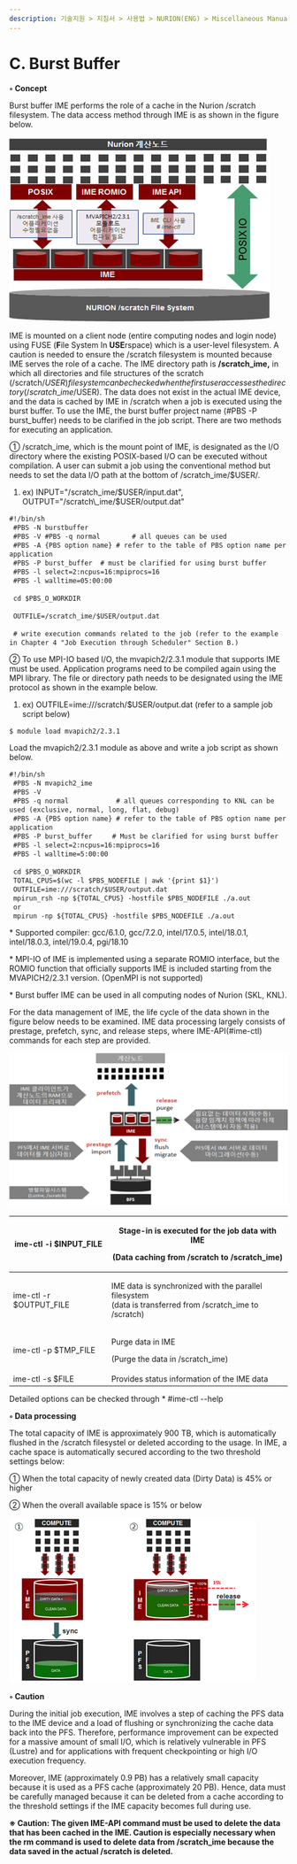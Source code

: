 ```yaml
---
description: 기술지원 > 지침서 > 사용법 > NURION(ENG) > Miscellaneous Manual > C. Burst Buffer
---
```


# C. Burst Buffer

**◦ Concept**

&#x20;Burst buffer IME performs the role of a cache in the Nurion /scratch filesystem. The data access method through IME is as shown in the figure below.

![](<../../../../.gitbook/assets/Burst buffer IME performs the role of a cache in the Nurion.png>)

&#x20;IME is mounted on a client node (entire computing nodes and login node) using FUSE (**F**ile System In **USE**rspace) which is a user-level filesystem. A caution is needed to ensure the /scratch filesystem is mounted because IME serves the role of a cache. The IME directory path is **/scratch\_ime,** in which all directories and file structures of the scratch (/scratch/$USER) filesystem can be checked when the first user accesses the directory (/scratch\_ime/$USER). The data does not exist in the actual IME device, and the data is cached by IME in /scratch when a job is executed using the burst buffer. To use the IME, the burst buffer project name (#PBS -P burst\_buffer) needs to be clarified in the job script. There are two methods for executing an application.

&#x20;

① /scratch\_ime, which is the mount point of IME, is designated as the I/O directory where the existing POSIX-based I/O can be executed without compilation. A user can submit a job using the conventional method but needs to set the data I/O path at the bottom of /scratch\_ime/$USER/.

1. ex) INPUT="/scratch\_ime/$USER/input.dat", OUTPUT="/scratch\_ime/$USER/output.dat"

```
#!/bin/sh
 #PBS -N burstbuffer
 #PBS -V #PBS -q normal        # all queues can be used 
 #PBS -A {PBS option name} # refer to the table of PBS option name per application 
 #PBS -P burst_buffer  # must be clarified for using burst buffer 
 #PBS -l select=2:ncpus=16:mpiprocs=16 
 #PBS -l walltime=05:00:00  
 
 cd $PBS_O_WORKDIR  
 
 OUTFILE=/scratch_ime/$USER/output.dat    
 
 # write execution commands related to the job (refer to the example in Chapter 4 "Job Execution through Scheduler" Section B.)
```

&#x20;

② To use MPI-IO based I/O, the mvapich2/2.3.1 module that supports IME must be used. Application programs need to be compiled again using the MPI library. The file or directory path needs to be designated using the IME protocol as shown in the example below.&#x20;

1. ex) OUTFILE=ime:///scratch/$USER/output.dat (refer to a sample job script below)

```
$ module load mvapich2/2.3.1
```

Load the mvapich2/2.3.1 module as above and write a job script as shown below.

&#x20;

```
#!/bin/sh
 #PBS -N mvapich2_ime 
 #PBS -V 
 #PBS -q normal            # all queues corresponding to KNL can be used (exclusive, normal, long, flat, debug) 
 #PBS -A {PBS option name} # refer to the table of PBS option name per application 
 #PBS -P burst_buffer     # Must be clarified for using burst buffer 
 #PBS -l select=2:ncpus=16:mpiprocs=16 
 #PBS -l walltime=5:00:00  
 
 cd $PBS_O_WORKDIR 
 TOTAL_CPUS=$(wc -l $PBS_NODEFILE | awk '{print $1}') 
 OUTFILE=ime:///scratch/$USER/output.dat   
 mpirun_rsh -np ${TOTAL_CPUS} -hostfile $PBS_NODEFILE ./a.out  
 or 
 mpirun -np ${TOTAL_CPUS} -hostfile $PBS_NODEFILE ./a.out   
```

&#x20;

\* Supported compiler: gcc/6.1.0, gcc/7.2.0, intel/17.0.5, intel/18.0.1, intel/18.0.3, intel/19.0.4, pgi/18.10

\* MPI-IO of IME is implemented using a separate ROMIO interface, but the ROMIO function that officially supports IME is included starting from the MVAPICH2/2.3.1 version. (OpenMPI is not supported)

\* Burst buffer IME can be used in all computing nodes of Nurion (SKL, KNL).

&#x20;

&#x20;

&#x20;For the data management of IME, the life cycle of the data shown in the figure below needs to be examined. IME data processing largely consists of prestage, prefetch, sync, and release steps, where IME-API(#ime-ctl) commands for each step are provided.

![](<../../../../.gitbook/assets/For the data management of IME, the life cycle of the data shown in the figure below needs to be examined..png>)

| ime-ctl -i $INPUT\_FILE  | <p>Stage-in is executed for the job data with IME</p><p>(Data caching from /scratch to /scratch_ime)</p>            |
| ------------------------ | ------------------------------------------------------------------------------------------------------------------- |
| ime-ctl -r $OUTPUT\_FILE | <p>IME data is synchronized with the parallel filesystem<br>(data is transferred from /scratch_ime to /scratch)</p> |
| ime-ctl -p $TMP\_FILE    | <p>Purge data in IME</p><p>(Purge the data in /scratch_ime)</p>                                                     |
| ime-ctl -s $FILE         | Provides status information of the IME data                                                                         |

Detailed options can be checked through \* #ime-ctl --help

&#x20;

&#x20;

**◦ Data processing**

&#x20;The total capacity of IME is approximately 900 TB, which is automatically flushed in the /scratch filesystel or deleted according to the usage. In IME, a cache space is automatically secured according to the two threshold settings below:

① When the total capacity of newly created data (Dirty Data) is 45% or higher

② When the overall available space is 15% or below

![](<../../../../.gitbook/assets/When the overall available space is 15% or below.png>)

**◦ Caution**

&#x20;During the initial job execution, IME involves a step of caching the PFS data to the IME device and a load of flushing or synchronizing the cache data back into the PFS. Therefore, performance improvement can be expected for a massive amount of small I/O, which is relatively vulnerable in PFS (Lustre) and for applications with frequent checkpointing or high I/O execution frequency.

Moreover, IME (approximately 0.9 PB) has a relatively small capacity because it is used as a PFS cache (approximately 20 PB). Hence, data must be carefully managed because it can be deleted from a cache according to the threshold settings if the IME capacity becomes full during use.

&#x20;

**※ Caution: The given IME-API command must be used to delete the data that has been cached in the IME. Caution is especially necessary when the rm command is used to delete data from /scratch\_ime because the data saved in the actual /scratch is deleted.**
